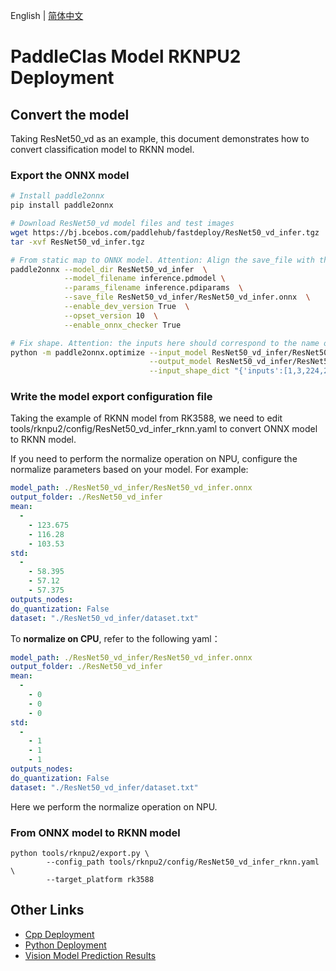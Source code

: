 English | [简体中文](README_CN.md)
# PaddleClas Model RKNPU2 Deployment

## Convert the model
Taking ResNet50_vd as an example, this document demonstrates how to convert classification model to RKNN model.

### Export the ONNX model
```bash
# Install paddle2onnx
pip install paddle2onnx

# Download ResNet50_vd model files and test images
wget https://bj.bcebos.com/paddlehub/fastdeploy/ResNet50_vd_infer.tgz
tar -xvf ResNet50_vd_infer.tgz

# From static map to ONNX model. Attention: Align the save_file with the zip file name
paddle2onnx --model_dir ResNet50_vd_infer  \
            --model_filename inference.pdmodel \
            --params_filename inference.pdiparams  \
            --save_file ResNet50_vd_infer/ResNet50_vd_infer.onnx  \
            --enable_dev_version True  \
            --opset_version 10  \
            --enable_onnx_checker True

# Fix shape. Attention: the inputs here should correspond to the name of the inputs shown in netron.app, which may be image or x
python -m paddle2onnx.optimize --input_model ResNet50_vd_infer/ResNet50_vd_infer.onnx \
                               --output_model ResNet50_vd_infer/ResNet50_vd_infer.onnx \
                               --input_shape_dict "{'inputs':[1,3,224,224]}"
```  

### Write the model export configuration file
Taking the example of RKNN model from RK3588, we need to edit tools/rknpu2/config/ResNet50_vd_infer_rknn.yaml to convert ONNX model to RKNN model.

If you need to perform the normalize operation on NPU, configure the normalize parameters based on your model. For example:
```yaml
model_path: ./ResNet50_vd_infer/ResNet50_vd_infer.onnx
output_folder: ./ResNet50_vd_infer
mean:
  -
    - 123.675
    - 116.28
    - 103.53
std:
  -
    - 58.395
    - 57.12
    - 57.375
outputs_nodes:
do_quantization: False
dataset: "./ResNet50_vd_infer/dataset.txt"
```

To **normalize on CPU**, refer to the following yaml：
```yaml
model_path: ./ResNet50_vd_infer/ResNet50_vd_infer.onnx
output_folder: ./ResNet50_vd_infer
mean:
  -
    - 0
    - 0
    - 0
std:
  -
    - 1
    - 1
    - 1
outputs_nodes:
do_quantization: False
dataset: "./ResNet50_vd_infer/dataset.txt"
```
Here we perform the normalize operation on NPU.


### From ONNX model to RKNN model
```shell
python tools/rknpu2/export.py \
        --config_path tools/rknpu2/config/ResNet50_vd_infer_rknn.yaml \
        --target_platform rk3588
```

## Other Links
- [Cpp Deployment](./cpp)
- [Python Deployment](./python)
- [Vision Model Prediction Results](../../../../../docs/api/vision_results/)
